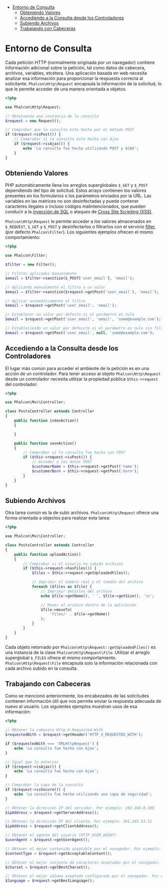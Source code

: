<div class='article-menu'>
  <ul>
    <li>
      <a href="#overview">Entorno de Consulta</a> 
      <ul>
        <li>
          <a href="#getting-values">Obteniendo Valores</a>
        </li>
        <li>
          <a href="#controller-access">Accediendo a la Consulta desde los Controladores</a>
        </li>
        <li>
          <a href="#uploading-files">Subiendo Archivos</a>
        </li>
        <li>
          <a href="#working-with-headers">Trabajando con Cabeceras</a>
        </li>
      </ul>
    </li>
  </ul>
</div>

<a name='overview'></a>

# Entorno de Consulta

Cada petición HTTP (normalmente originada por un navegador) contiene información adicional sobre la petición, tal como datos de cabecera, archivos, variables, etcétera. Una aplicación basada en web necesita analizar esa información para proporcionar la respuesta correcta al solicitante. `Phalcon\Http\Request` encapsula la información de la solicitud, lo que le permite acceder de una manera orientada a objetos.

```php
<?php

use Phalcon\Http\Request;

// Obteniendo una instancia de la consulta
$request = new Request();

// Comprobar que la consulta este hecha por el método POST
if ($request->isPost()) {
    // Comprobar si la consulta esta hecha con Ajax
    if ($request->isAjax()) {
        echo 'La consulta fue hecha utilizando POST y AJAX';
    }
}
```

<a name='getting-values'></a>

## Obteniendo Valores

PHP automáticamente llena los arreglos superglobales `$_GET` y `$_POST` dependiendo del tipo de solicitud. Estos arrays contienen los valores presentes en los formularios o los parámetros enviados por la URL. Las variables en las matrices no son desinfectadas y puede contener caracteres ilegales o incluso códigos malintencionados, que pueden conducir a la [inyección de SQL](http://en.wikipedia.org/wiki/SQL_injection) o ataques de [Cross Site Scripting (XSS)](http://en.wikipedia.org/wiki/Cross-site_scripting).

`Phalcon\Http\Request` le permite acceder a los valores almacenados en `$_REQUEST`, `$_GET` y `$_POST` y desinfectarlos o filtrarlos con el servicio [filter](/[[language]]/[[version]]/filter), (por defecto `Phalcon\Filter`). Los siguientes ejemplos ofrecen el mismo comportamiento:

```php
<?php

use Phalcon\Filter;

$filter = new Filter();

// Filtros aplicados manualmente
$email = $filter->sanitize($_POST['user_email'], 'email');

// Aplicando manualmente el filtro a un valor
$email = $filter->sanitize($request->getPost('user_email'), 'email');

// Aplicar automáticamente el filtro
$email = $request->getPost('user_email', 'email');

// Establecer un valor por defecto si el parámetro es nulo
$email = $request->getPost('user_email', 'email', 'some@example.com');

// Estableciendo un valor por defeccto si el parámetro es nulo sin filtrado
$email = $request->getPost('user_email', null, 'some@example.com');
```

<a name='controller-access'></a>

## Accediendo a la Consulta desde los Controladores

El lugar más común para acceder el ambiente de la petición es en una acción de un controlador. Para tener acceso al objeto `Phalcon\Http\Request` desde un controlador necesita utilizar la propiedad pública `$this->request` del controlador:

```php
<?php

use Phalcon\Mvc\Controller;

class PostsController extends Controller
{
    public function indexAction()
    {

    }

    public function saveAction()
    {
        // Comprobar si la consulta fue hecha con POST
        if ($this->request->isPost()) {
            // Acceder a los datos POST
            $customerName = $this->request->getPost('name');
            $customerBorn = $this->request->getPost('born');
        }
    }
}
```

<a name='uploading-files'></a>

## Subiendo Archivos

Otra tarea común es la de subir archivos. `Phalcon\Http\Request` ofrece una forma orientada a objectos para realizar esta tarea:

```php
<?php

use Phalcon\Mvc\Controller;

class PostsController extends Controller
{
    public function uploadAction()
    {
        // Comprobar si el usuario ha subido archivos
        if ($this->request->hasFiles()) {
            $files = $this->request->getUploadedFiles();

            // Imprimir el nombre real y el tamaño del archivo
            foreach ($files as $file) {
                // Imprimir detalles del archivo
                echo $file->getName(), ' ', $file->getSize(), '\n';

                // Mover el archivo dentro de la aplicación
                $file->moveTo(
                    'files/' . $file->getName()
                );
            }
        }
    }
}
```

Cada objeto retornado por `Phalcon\Http\Request::getUploadedFiles()` es una instancia de la clase `Phalcon\Http\Request\File`. Utilizar el arreglo superglobal `$_FILES` ofrece el mismo comportamiento. `Phalcon\Http\Request\File` encapsula solo la información relacionada con cada archivo subido en la consulta.

<a name='working-with-headers'></a>

## Trabajando con Cabeceras

Como se mencionó anteriormente, los encabezados de las solicitudes contienen información útil que nos permite enviar la respuesta adecuada de nuevo al usuario. Los siguientes ejemplos muestran usos de esa información:

```php
<?php

// Obtener la cabecera Http-X-Requested-With
$requestedWith = $request->getHeader('HTTP_X_REQUESTED_WITH');

if ($requestedWith === 'XMLHttpRequest') {
    echo 'La consulta fue hecha con Ajax';
}

// Igual que lo anterior
if ($request->isAjax()) {
    echo 'La consulta fue hecha con Ajax';
}

// Comprobar la capa de la consulta
if ($request->isSecure()) {
    echo 'La consulta fue hecha utilizando una capa de seguridad';
}

// Obtener la dirección IP del servidor. Por ejemplo: 192.168.0.100
$ipAddress = $request->getServerAddress();

// Obtener la dirección IP del cliente. Por ejemplo: 201.245.53.51
$ipAddress = $request->getClientAddress();

// Obtener el agente del usuario (HTTP_USER_AGENT)
$userAgent = $request->getUserAgent();

// Obtener el mejor contenido aceptable por el navegador. Por ejemplo: text/xml
$contentType = $request->getAcceptableContent();

// Obtener el mejor conjunto de caracteres aceptados por el navegador. Por ejemplo: utf-8
$charset = $request->getBestCharset();

// Obtener el mejor idioma aceptado configurado por el navegador. Por ejemplo: en-us
$language = $request->getBestLanguage();
```